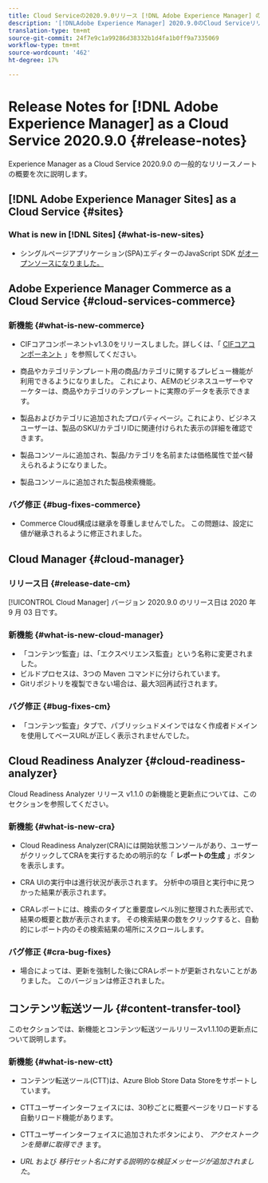 ```yaml
---
title: Cloud Serviceの2020.9.0リリース [!DNL Adobe Experience Manager] のリリースノート。
description: '[!DNLAdobe Experience Manager] 2020.9.0のCloud Serviceリリースノートとして。'
translation-type: tm+mt
source-git-commit: 24f7e9c1a99286d38332b1d4fa1b0ff9a7335069
workflow-type: tm+mt
source-wordcount: '462'
ht-degree: 17%

---
```



# Release Notes for [!DNL Adobe Experience Manager] as a Cloud Service 2020.9.0 {#release-notes}

Experience Manager as a Cloud Service 2020.9.0 の一般的なリリースノートの概要を次に説明します。

## [!DNL Adobe Experience Manager Sites] as a Cloud Service {#sites}

### What is new in [!DNL Sites] {#what-is-new-sites}

* シングルページアプリケーション(SPA)エディターのJavaScript SDK [がオープンソースになりました。](/help/implementing/developing/spa/reference-materials.md)

## Adobe Experience Manager Commerce as a Cloud Service {#cloud-services-commerce}

### 新機能 {#what-is-new-commerce}

* CIFコアコンポーネントv1.3.0をリリースしました。詳しくは、「 [CIFコアコンポーネント](https://github.com/adobe/aem-core-cif-components/releases/tag/core-cif-components-reactor-1.3.0) 」を参照してください。

* 商品やカテゴリテンプレート用の商品/カテゴリに関するプレビュー機能が利用できるようになりました。 これにより、AEMのビジネスユーザーやマーケターは、商品やカテゴリのテンプレートに実際のデータを表示できます。

* 製品およびカテゴリに追加されたプロパティページ。これにより、ビジネスユーザーは、製品のSKU/カテゴリIDに関連付けられた表示の詳細を確認できます。

* 製品コンソールに追加され、製品/カテゴリを名前または価格属性で並べ替えられるようになりました。

* 製品コンソールに追加された製品検索機能。

### バグ修正 {#bug-fixes-commerce}

* Commerce Cloud構成は継承を尊重しませんでした。 この問題は、設定に値が継承されるように修正されました。

## Cloud Manager {#cloud-manager}

### リリース日 {#release-date-cm}

[!UICONTROL Cloud Manager] バージョン 2020.9.0 のリリース日は 2020 年 9 月 03 日です。

### 新機能 {#what-is-new-cloud-manager}

* 「コンテンツ監査」は、「エクスペリエンス監査」という名称に変更されました。
* ビルドプロセスは、3つの Maven コマンドに分けられています。
* Gitリポジトリを複製できない場合は、最大3回再試行されます。

### バグ修正 {#bug-fixes-cm}

* 「コンテンツ監査」タブで、パブリッシュドメインではなく作成者ドメインを使用してベースURLが正しく表示されませんでした。

## Cloud Readiness Analyzer {#cloud-readiness-analyzer}

Cloud Readiness Analyzer リリース v1.1.0 の新機能と更新点については、このセクションを参照してください。

### 新機能 {#what-is-new-cra}

* Cloud Readiness Analyzer(CRA)には開始状態コンソールがあり、ユーザーがクリックしてCRAを実行するための明示的な「 **レポートの生成** 」ボタンを表示します。

* CRA UIの実行中は進行状況が表示されます。 分析中の項目と実行中に見つかった結果が表示されます。

* CRAレポートには、検索のタイプと重要度レベル別に整理された表形式で、結果の概要と数が表示されます。 その検索結果の数をクリックすると、自動的にレポート内のその検索結果の場所にスクロールします。

### バグ修正 {#cra-bug-fixes}

* 場合によっては、更新を強制した後にCRAレポートが更新されないことがありました。 このバージョンは修正されました。

## コンテンツ転送ツール {#content-transfer-tool}

このセクションでは、新機能とコンテンツ転送ツールリリースv1.1.10の更新点について説明します。

### 新機能 {#what-is-new-ctt}

* コンテンツ転送ツール(CTT)は、Azure Blob Store Data Storeをサポートしています。

* CTTユーザーインターフェイスには、30秒ごとに概要ページをリロードする自動リロード機能があります。

* CTTユーザーインターフェイスに追加されたボタンにより、 *アクセストークンを簡単に取得でき* ます。

* *URL* および *移行セット名に対する説明的な検証メッセージが追加されました*。
